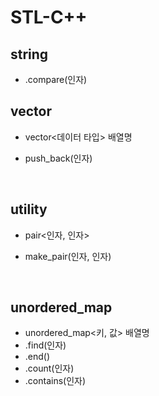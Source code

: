# STL-C++

## string
- .compare(인자)

## vector
- vector<데이터 타입> 배열명
- push_back(인자)

  <br>

## utility
- pair<인자, 인자>
- make_pair(인자, 인자)

  <br>

## unordered_map
- unordered_map<키, 값> 배열명
- .find(인자)
- .end()
- .count(인자)
- .contains(인자)
